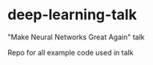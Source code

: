 # deep-learning-talk
"Make Neural Networks Great Again" talk

Repo for all example code used in talk
